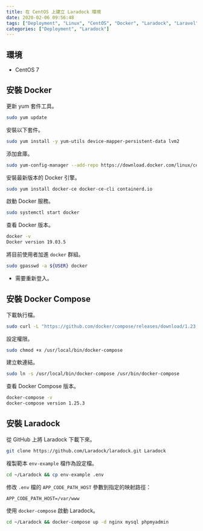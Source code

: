 ```yaml
---
title: 在 CentOS 上建立 Laradock 環境
date: 2020-02-06 09:56:48
tags: ["Deployment", "Linux", "CentOS", "Docker", "Laradock", "Laravel"]
categories: ["Deployment", "Laradock"]
---
```


## 環境

- CentOS 7

## 安裝 Docker

更新 yum 套件工具。

```bash
sudo yum update
```

安裝以下套件。

```bash
sudo yum install -y yum-utils device-mapper-persistent-data lvm2
```

添加倉庫。

```bash
sudo yum-config-manager --add-repo https://download.docker.com/linux/centos/docker-ce.repo
```

安裝最新版本的 Docker 引擎。

```bash
sudo yum install docker-ce docker-ce-cli containerd.io
```

啟動 Docker 服務。

```bash
sudo systemctl start docker
```

查看 Docker 版本。

```bash
docker -v
Docker version 19.03.5
```

將目前使用者加進 `docker` 群組。

```bash
sudo gpasswd -a ${USER} docker
```

- 需要重新登入。

## 安裝 Docker Compose

下載執行檔。

```bash
sudo curl -L "https://github.com/docker/compose/releases/download/1.23.2/docker-compose-$(uname -s)-$(uname -m)" -o /usr/local/bin/docker-compose
```

設定權限。

```bash
sudo chmod +x /usr/local/bin/docker-compose
```

建立軟連結。

```bash
sudo ln -s /usr/local/bin/docker-compose /usr/bin/docker-compose
```

查看 Docker Compose 版本。

```bash
docker-compose -v
docker-compose version 1.25.3
```

## 安裝 Laradock

從 GitHub 上將 Laradock 下載下來。

```bash
git clone https://github.com/Laradock/laradock.git Laradock
```

複製範本 `env-example` 檔作為設定檔。

```bash
cd ~/Laradock && cp env-example .env
```

修改 `.env` 檔的 `APP_CODE_PATH_HOST` 參數到指定的映射路徑：

```env
APP_CODE_PATH_HOST=/var/www
```

使用 `docker-compose` 啟動 Laradock。

```bash
cd ~/Laradock && docker-compose up -d nginx mysql phpmyadmin
```

